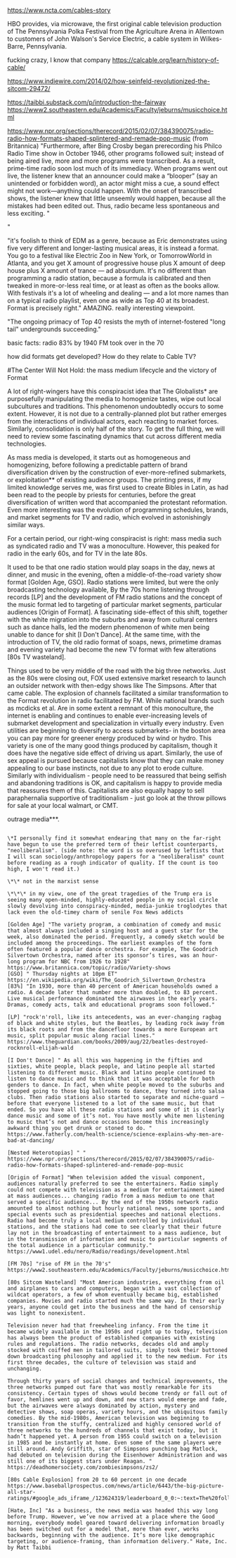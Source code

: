 https://www.ncta.com/cables-story

HBO provides, via microwave, the first original cable television production of The
Pennsylvania Polka Festival from the Agriculture Arena in Allentown to customers of John
Walson's Service Electric, a cable system in Wilkes-Barre, Pennsylvania.

fucking crazy, I know that company
https://calcable.org/learn/history-of-cable/

https://www.indiewire.com/2014/02/how-seinfeld-revolutionized-the-sitcom-29472/

https://taibbi.substack.com/p/introduction-the-fairway
https://www2.southeastern.edu/Academics/Faculty/jeburns/musicchoice.html

https://www.npr.org/sections/therecord/2015/02/07/384390075/radio-radio-how-formats-shaped-splintered-and-remade-pop-music
(from Britannica)
"Furthermore, after Bing Crosby began prerecording his Philco Radio Time show in October 1946, other programs followed suit; instead of being aired live, more and more programs were transcribed. As a result, prime-time radio soon lost much of its immediacy. When programs went out live, the listener knew that an announcer could make a “blooper” (say an unintended or forbidden word), an actor might miss a cue, a sound effect might not work—anything could happen. With the onset of transcribed shows, the listener knew that little unseemly would happen, because all the mistakes had been edited out. Thus, radio became less spontaneous and less exciting.
"

"

"it's foolish to think of EDM as a genre, because as Eric demonstrates using five very different and longer-lasting musical areas, it is instead a format. You go to a festival like Electric Zoo in New York, or TomorrowWorld in Atlanta, and you get X amount of progressive house plus X amount of deep house plus X amount of trance — ad absurdum. It's no different than programming a radio station, because a formula is calibrated and then tweaked in more-or-less real time, or at least as often as the books allow. With festivals it's a lot of wheeling and dealing — and a lot more names than on a typical radio playlist, even one as wide as Top 40 at its broadest. Format is precisely right."
AMAZING. really interesting viewpoint.

"The ongoing primacy of Top 40 resists the myth of internet-fostered "long tail" undergrounds succeeding."

basic facts: radio 83% by 1940
FM took over in the 70

how did formats get developed? How do they relate to Cable TV?


#The Center Will Not Hold: the mass medium lifecycle and the victory of Format

A lot of right-wingers have this conspiracist idea that The Globalists\* are purposefully manipulating the media to homogenize tastes, wipe out local subcultures and traditions. This phenomenon undoubtedly occurs to some extent. However, it is not due to a centrally-planned plot but rather emerges from the interactions of individual actors, each reacting to market forces. Similarly, consolidation is only half of the story. To get the full thing, we will need to review some fascinating dynamics that cut across different media technologies.

As mass media is developed, it starts out as homogeneous and homogenizing, before following a predictable pattern of brand diversification driven by the construction of ever-more-refined submarkets, or exploitation\*\* of existing audience groups. The printing press, if my limited knowledge serves me, was first used to create Bibles in Latin, as had been read to the people by priests for centuries, before the great diversification of written word that accompanied the protestant reformation. Even more interesting was the evolution of programming schedules, brands, and market segments for TV and radio, which evolved in astonishingly similar ways.

For a certain period, our right-wing conspiracist is right: mass media such as syndicated radio and TV was a monoculture. However, this peaked for radio in the early 60s, and for TV in the late 80s. 

It used to be that one radio station would play soaps in the day, news at dinner, and music in the evening, often a middle-of-the-road variety show format [Golden Age, GSO]. Radio stations were limited, but were the only broadcasting technology available,  By the 70s home listening through records [LP] and the development of FM radio stations and the concept of the music format led to targeting of particular market segments, particular audiences [Origin of Format]. A fascinating side-effect of this shift, together with the white migration into the suburbs and away from cultural centers such as dance halls, led the modern phenomenon of white men being unable to dance for shit [I Don't Dance]. At the same time, with the introduction of TV, the old radio format of soaps, news, primetime dramas and evening variety had become the new TV format with few alterations [80s TV wasteland].

Things used to be very middle of the road with the big three networks. Just as the 80s were closing out, FOX used extensive market research to launch an outsider network with then-edgy shows like The Simpsons. After that came cable. The explosion of channels facilitated a similar transformation to the Format revolution in radio facilitated by FM.  While national brands such as mcdicks et al. Are in some extent a remnant of this monoculture, the internet is enabling and continues to enable ever-increasing levels of submarket development and specialization in virtually every industry. Even utilities are beginning to diversify to access submarkets- in the boston area you can pay more for greener energy produced by wind or hydro. This variety is one of the many good things produced by capitalism, though it does have the negative side effect of driving us apart. Similarly, the use of sex appeal is pursued because capitalists know that they can make money appealing to our base instincts, not due to any plot to erode culture. Similarly with individualism - people need to be reassured that being selfish and abandoning traditions is OK, and capitalism is happy to provide media that reassures them of this. Capitalists are also equally happy to sell paraphernalia supportive of traditionalism - just go look at the throw pillows for sale at your local walmart, or CMT.

outrage media\*\*\*.
~~~

\*I personally find it somewhat endearing that many on the far-right have begun to use the preferred term of their leftist counterparts, "neoliberalism". (side note: the word is so overused by leftists that I will scan sociology/anthropology papers for a "neoliberalism" count before reading as a rough indicator of quality. If the count is too high, I won't read it.)

\*\* not in the marxist sense

\*\*\* in my view, one of the great tragedies of the Trump era is seeing many open-minded, highly-educated people in my social circle slowly devolving into conspiracy-minded, media-junkie troglodytes that lack even the old-timey charm of senile Fox News addicts 

[Golden Age] "The variety program, a combination of comedy and music that almost always included a singing host and a guest star for the week, also dominated the period. Frequently, a comedy sketch would be included among the proceedings. The earliest examples of the form often featured a popular dance orchestra. For example, The Goodrich Silvertown Orchestra, named after its sponsor’s tires, was an hour-long program for NBC from 1926 to 1928" https://www.britannica.com/topic/radio/Variety-shows
[GSO] " Thursday nights at 10pm ET" https://en.wikipedia.org/wiki/The_Goodrich_Silvertown_Orchestra
[83%] "In 1930, more than 40 percent of American households owned a radio. A decade later that number more than doubled, to 83 percent. Live musical performance dominated the airwaves in the early years. Dramas, comedy acts, talk and educational programs soon followed."

[LP] "rock'n'roll, like its antecedents, was an ever-changing ragbag of black and white styles, but the Beatles, by leading rock away from its black roots and from the dancefloor towards a more European art music, split popular music along racial lines." https://www.theguardian.com/books/2009/aug/22/beatles-destroyed-rocknroll-elijah-wald

[I Don't Dance] " As all this was happening in the fifties and sixties, white people, black people, and latino people all started listening to different music. Black and latino people continued to listen to dance music and to think that it was acceptable for both genders to dance. In fact, when white people moved to the suburbs and stopped going to those big ballrooms to dance, they turned into salsa clubs. Then radio stations also started to separate and niche-guard — before that everyone listened to a lot of the same music, but that ended. So you have all these radio stations and some of it is clearly dance music and some of it’s not. You have mostly white men listening to music that’s not and dance occasions become this increasingly awkward thing you get drunk or stoned to do. " https://www.fatherly.com/health-science/science-explains-why-men-are-bad-at-dancing/

[Nested Heterotopias] " " https://www.npr.org/sections/therecord/2015/02/07/384390075/radio-radio-how-formats-shaped-splintered-and-remade-pop-music

[Origin of Format] "When television added the visual component, audiences naturally preferred to see the entertainers. Radio simply could not compete with television as a medium for entertainment aimed at mass audiences... changing radio from a mass medium to one that served a specific audience... By the end of the 1950s network radio amounted to almost nothing but hourly national news, some sports, and special events such as presidential speeches and national elections. Radio had become truly a local medium controlled by individual stations, and the stations had come to see clearly that their future lay not in the broadcasting of entertainment to a mass audience, but in the transmission of information and music to particular segments of the total audience in a particular community." https://www1.udel.edu/nero/Radio/readings/development.html

[FM 70s] "rise of FM in the 70's" https://www2.southeastern.edu/Academics/Faculty/jeburns/musicchoice.html

[80s Sitcom Wasteland] "Most American industries, everything from oil and airplanes to cars and computers, began with a vast collection of wildcat operators, a few of whom eventually became big, established companies. Movies and radio started much the same way. In their early years, anyone could get into the business and the hand of censorship was light to nonexistent.

Television never had that freewheeling infancy. From the time it became widely available in the 1950s and right up to today, television has always been the product of established companies with existing rules and regulations. The radio networks, decades old and amply stocked with coiffed men in tailored suits, simply took their buttoned down broadcasting philosophy and applied it to the new medium. For its first three decades, the culture of television was staid and unchanging.

Through thirty years of social changes and technical improvements, the three networks pumped out fare that was mostly remarkable for its consistency. Certain types of shows would become trendy or fall out of favor, hemlines went up and down, and new stars would emerge and fade, but the airwaves were always dominated by action, mystery and detective shows, soap operas, variety hours, and the ubiquitous family comedies. By the mid-1980s, American television was beginning to transition from the stuffy, centralized and highly censored world of three networks to the hundreds of channels that exist today, but it hadn’t happened yet. A person from 1955 could switch on a television in 1985 and be instantly at home. Even some of the same players were still around. Andy Griffith, star of Simpsons punching bag Matlock, had debuted on television during the Eisenhower Administration and was still one of its biggest stars under Reagan. " https://deadhomersociety.com/zombiesimpsons/zs2/

[80s Cable Explosion] from 20 to 60 percent in one decade  https://www.baseballprospectus.com/news/article/6443/the-big-picture-all-star-ratings/#google_ads_iframe_/123624319/leaderboard_0_0:~:text=The%20following%20graph%20displays%20the%20percentage,1977%20to%201999%20(thanks%20to%20tvhistory.tv)%3A

[Hate, Inc] "As a business, the news media was headed this way long before Trump. However, we’ve now arrived at a place where the Good morning, everybody model geared toward delivering information broadly has been switched out for a model that, more than ever, works backwards, beginning with the audience. It’s more like demographic targeting, or audience-framing, than information delivery." Hate, Inc. by Matt Taibbi


